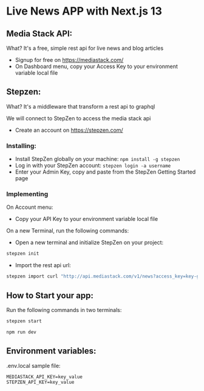 # Live News APP with Next.js 13

## Media Stack API:

What? It's a free, simple rest api for live news and blog articles

- Signup for free on https://mediastack.com/
- On Dashboard menu, copy your Access Key to your environment variable local file

## Stepzen:

What? It's a middleware that transform a rest api to graphql

We will connect to StepZen to access the media stack api

- Create an account on https://stepzen.com/

### Installing:

- Install StepZen globally on your machine: `npm install -g stepzen`
- Log in with your StepZen account: `stepzen login -a username`
- Enter your Admin Key, copy and paste from the StepZen Getting Started page

### Implementing

On Account menu:

- Copy your API Key to your environment variable local file

On a new Terminal, run the following commands:

- Open a new terminal and initialize StepZen on your project:

```bash
stepzen init
```

- Import the rest api url:

```bash
stepzen import curl "http://api.mediastack.com/v1/news?access_key=key-goes-here"
```

## How to Start your app:

Run the following commands in two terminals:

```bash
stepzen start
```

```bash
npm run dev
```

## Environment variables:

.env.local sample file:

```
MEDIASTACK_API_KEY=key_value
STEPZEN_API_KEY=key_value
```
